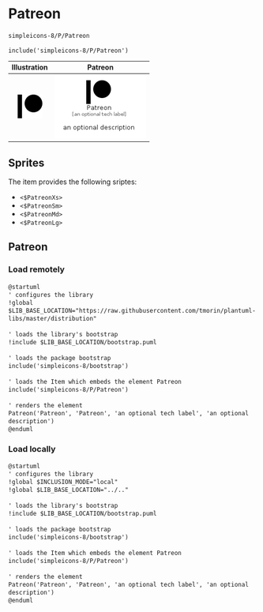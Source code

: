 # Patreon


```text
simpleicons-8/P/Patreon
```

```text
include('simpleicons-8/P/Patreon')
```



| Illustration | Patreon |
| :---: | :---: |
| ![illustration for Illustration](../../simpleicons-8/P/Patreon.png) | ![illustration for Patreon](../../simpleicons-8/P/Patreon.Local.png) |



## Sprites
The item provides the following sriptes:

- `<$PatreonXs>`
- `<$PatreonSm>`
- `<$PatreonMd>`
- `<$PatreonLg>`





## Patreon

### Load remotely
```plantuml
@startuml
' configures the library
!global $LIB_BASE_LOCATION="https://raw.githubusercontent.com/tmorin/plantuml-libs/master/distribution"

' loads the library's bootstrap
!include $LIB_BASE_LOCATION/bootstrap.puml

' loads the package bootstrap
include('simpleicons-8/bootstrap')

' loads the Item which embeds the element Patreon
include('simpleicons-8/P/Patreon')

' renders the element
Patreon('Patreon', 'Patreon', 'an optional tech label', 'an optional description')
@enduml
```

### Load locally
```plantuml
@startuml
' configures the library
!global $INCLUSION_MODE="local"
!global $LIB_BASE_LOCATION="../.."

' loads the library's bootstrap
!include $LIB_BASE_LOCATION/bootstrap.puml

' loads the package bootstrap
include('simpleicons-8/bootstrap')

' loads the Item which embeds the element Patreon
include('simpleicons-8/P/Patreon')

' renders the element
Patreon('Patreon', 'Patreon', 'an optional tech label', 'an optional description')
@enduml
```

